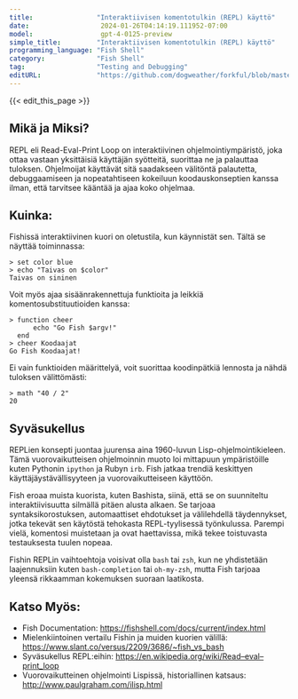 ```yaml
---
title:                "Interaktiivisen komentotulkin (REPL) käyttö"
date:                  2024-01-26T04:14:19.111952-07:00
model:                 gpt-4-0125-preview
simple_title:         "Interaktiivisen komentotulkin (REPL) käyttö"
programming_language: "Fish Shell"
category:             "Fish Shell"
tag:                  "Testing and Debugging"
editURL:              "https://github.com/dogweather/forkful/blob/master/content/fi/fish-shell/using-an-interactive-shell-repl.md"
---
```


{{< edit_this_page >}}

## Mikä ja Miksi?
REPL eli Read-Eval-Print Loop on interaktiivinen ohjelmointiympäristö, joka ottaa vastaan yksittäisiä käyttäjän syötteitä, suorittaa ne ja palauttaa tuloksen. Ohjelmoijat käyttävät sitä saadakseen välitöntä palautetta, debuggaamiseen ja nopeatahtiseen kokeiluun koodauskonseptien kanssa ilman, että tarvitsee kääntää ja ajaa koko ohjelmaa.

## Kuinka:
Fishissä interaktiivinen kuori on oletustila, kun käynnistät sen. Tältä se näyttää toiminnassa:

```Fish Shell
> set color blue
> echo "Taivas on $color"
Taivas on sininen
```

Voit myös ajaa sisäänrakennettuja funktioita ja leikkiä komentosubstituutioiden kanssa:

```Fish Shell
> function cheer
      echo "Go Fish $argv!"
  end
> cheer Koodaajat
Go Fish Koodaajat!
```

Ei vain funktioiden määrittelyä, voit suorittaa koodinpätkiä lennosta ja nähdä tuloksen välittömästi:

```Fish Shell
> math "40 / 2"
20
```

## Syväsukellus
REPLien konsepti juontaa juurensa aina 1960-luvun Lisp-ohjelmointikieleen. Tämä vuorovaikutteisen ohjelmoinnin muoto loi mittapuun ympäristöille kuten Pythonin `ipython` ja Rubyn `irb`. Fish jatkaa trendiä keskittyen käyttäjäystävällisyyteen ja vuorovaikutteiseen käyttöön.

Fish eroaa muista kuorista, kuten Bashista, siinä, että se on suunniteltu interaktiivisuutta silmällä pitäen alusta alkaen. Se tarjoaa syntaksikorostuksen, automaattiset ehdotukset ja välilehdellä täydennykset, jotka tekevät sen käytöstä tehokasta REPL-tyylisessä työnkulussa. Parempi vielä, komentosi muistetaan ja ovat haettavissa, mikä tekee toistuvasta testauksesta tuulen nopeaa.

Fishin REPLin vaihtoehtoja voisivat olla `bash` tai `zsh`, kun ne yhdistetään laajennuksiin kuten `bash-completion` tai `oh-my-zsh`, mutta Fish tarjoaa yleensä rikkaamman kokemuksen suoraan laatikosta.

## Katso Myös:
- Fish Documentation: https://fishshell.com/docs/current/index.html
- Mielenkiintoinen vertailu Fishin ja muiden kuorien välillä: https://www.slant.co/versus/2209/3686/~fish_vs_bash
- Syväsukellus REPL:eihin: https://en.wikipedia.org/wiki/Read–eval–print_loop
- Vuorovaikutteinen ohjelmointi Lispissä, historiallinen katsaus: http://www.paulgraham.com/ilisp.html